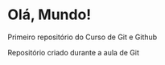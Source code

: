 # Olá, Mundo!
 Primeiro repositório do Curso de Git e Github

Repositório criado durante a aula de Git